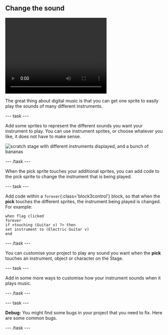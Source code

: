 ## Change the sound

<div style="display: flex; flex-wrap: wrap">
<div style="flex-basis: 200px; flex-grow: 1; margin-right: 15px;">

</div>
<div>
 <video width="320" height="240" controls>
  <source src="images/step-4-demo.mp4" type="video/mp4">
  Add interaction so that you can choose what instrument is used when a sound is played.
</video>
</div>
</div>

The great thing about digital music is that you can get one sprite to easily play the sounds of many different instruments. 

--- task ---

Add some sprites to represent the different sounds you want your instrument to play. You can use instrument sprites, or choose whatever you like, it does not have to make sense.

![scratch stage with different instruments displayed, and a bunch of bananas](images/instuments.png)

--- /task ---

When the pick sprite touches your additional sprites, you can add code to the pick sprite to change the instrument that is being played. 

--- task ---

Add code within a `forever`{:class='block3control'} block, so that when the **pick** touches the different sprites, the instrument being played is changed. For example:

```blocks3
when flag clicked
forever
if <touching (Guitar v) ?> then
set instrument to (Electric Guitar v)
end
```
--- /task ---

You can customise your project to play any sound you want when the **pick** touches an instrument, object or character on the Stage. 

--- task ---

Add in some more ways to customise how your instrument sounds when it plays music.

--- /task ---

--- task ---

**Debug:** You might find some bugs in your project that you need to fix. Here are some common bugs.



--- /task ---
